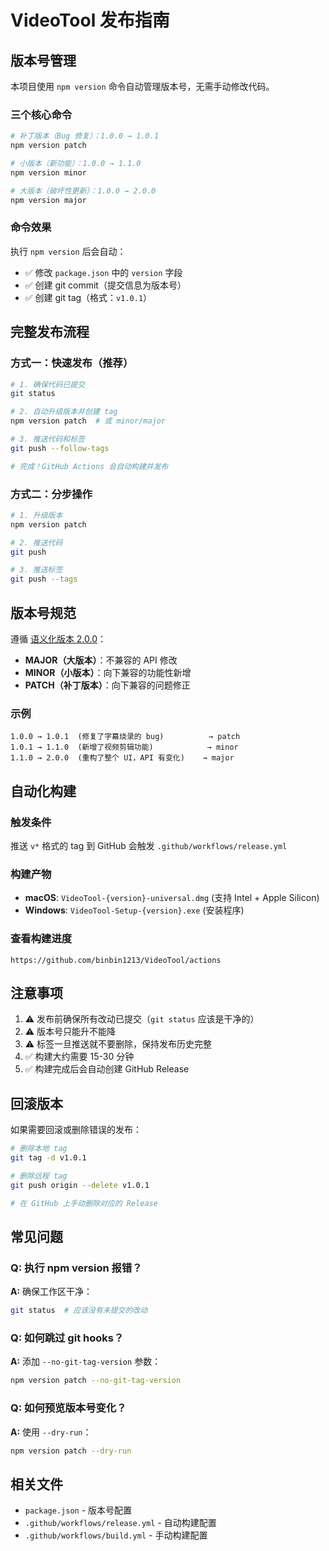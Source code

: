 # VideoTool 发布指南

## 版本号管理

本项目使用 `npm version` 命令自动管理版本号，无需手动修改代码。

### 三个核心命令

```bash
# 补丁版本（Bug 修复）：1.0.0 → 1.0.1
npm version patch

# 小版本（新功能）：1.0.0 → 1.1.0
npm version minor

# 大版本（破坏性更新）：1.0.0 → 2.0.0
npm version major
```

### 命令效果

执行 `npm version` 后会自动：
- ✅ 修改 `package.json` 中的 `version` 字段
- ✅ 创建 git commit（提交信息为版本号）
- ✅ 创建 git tag（格式：`v1.0.1`）

## 完整发布流程

### 方式一：快速发布（推荐）

```bash
# 1. 确保代码已提交
git status

# 2. 自动升级版本并创建 tag
npm version patch  # 或 minor/major

# 3. 推送代码和标签
git push --follow-tags

# 完成！GitHub Actions 会自动构建并发布
```

### 方式二：分步操作

```bash
# 1. 升级版本
npm version patch

# 2. 推送代码
git push

# 3. 推送标签
git push --tags
```

## 版本号规范

遵循 [语义化版本 2.0.0](https://semver.org/lang/zh-CN/)：

- **MAJOR（大版本）**：不兼容的 API 修改
- **MINOR（小版本）**：向下兼容的功能性新增
- **PATCH（补丁版本）**：向下兼容的问题修正

### 示例

```
1.0.0 → 1.0.1  (修复了字幕烧录的 bug)          → patch
1.0.1 → 1.1.0  (新增了视频剪辑功能)            → minor
1.1.0 → 2.0.0  (重构了整个 UI，API 有变化)    → major
```

## 自动化构建

### 触发条件

推送 `v*` 格式的 tag 到 GitHub 会触发 `.github/workflows/release.yml`

### 构建产物

- **macOS**: `VideoTool-{version}-universal.dmg` (支持 Intel + Apple Silicon)
- **Windows**: `VideoTool-Setup-{version}.exe` (安装程序)

### 查看构建进度

```
https://github.com/binbin1213/VideoTool/actions
```

## 注意事项

1. ⚠️ 发布前确保所有改动已提交（`git status` 应该是干净的）
2. ⚠️ 版本号只能升不能降
3. ⚠️ 标签一旦推送就不要删除，保持发布历史完整
4. ✅ 构建大约需要 15-30 分钟
5. ✅ 构建完成后会自动创建 GitHub Release

## 回滚版本

如果需要回滚或删除错误的发布：

```bash
# 删除本地 tag
git tag -d v1.0.1

# 删除远程 tag
git push origin --delete v1.0.1

# 在 GitHub 上手动删除对应的 Release
```

## 常见问题

### Q: 执行 npm version 报错？

**A:** 确保工作区干净：
```bash
git status  # 应该没有未提交的改动
```

### Q: 如何跳过 git hooks？

**A:** 添加 `--no-git-tag-version` 参数：
```bash
npm version patch --no-git-tag-version
```

### Q: 如何预览版本号变化？

**A:** 使用 `--dry-run`：
```bash
npm version patch --dry-run
```

## 相关文件

- `package.json` - 版本号配置
- `.github/workflows/release.yml` - 自动构建配置
- `.github/workflows/build.yml` - 手动构建配置

